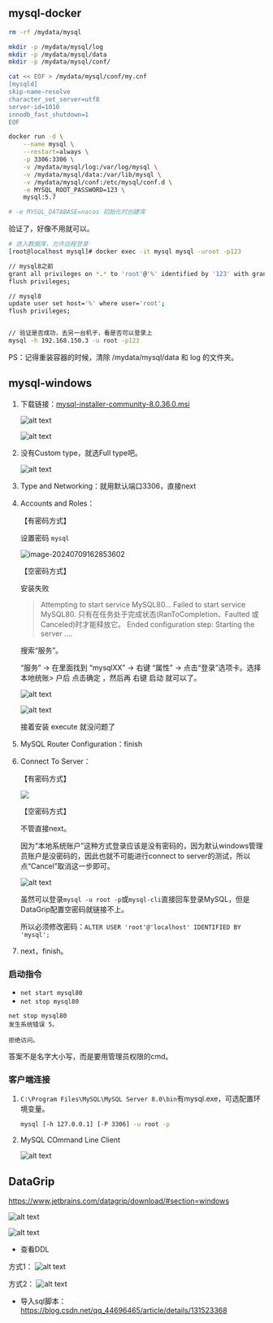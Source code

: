 ## mysql-docker

```bash
rm -rf /mydata/mysql

mkdir -p /mydata/mysql/log
mkdir -p /mydata/mysql/data
mkdir -p /mydata/mysql/conf/

cat << EOF > /mydata/mysql/conf/my.cnf
[mysqld]
skip-name-resolve
character_set_server=utf8
server-id=1010
innodb_fast_shutdown=1
EOF

docker run -d \
    --name mysql \
    --restart=always \
    -p 3306:3306 \
    -v /mydata/mysql/log:/var/log/mysql \
    -v /mydata/mysql/data:/var/lib/mysql \
    -v /mydata/mysql/conf:/etc/mysql/conf.d \
    -e MYSQL_ROOT_PASSWORD=123 \
    mysql:5.7

# -e MYSQL_DATABASE=nacos 初始化时创建库

```
验证了，好像不用就可以。
```bash
# 进入数据库，允许远程登录
[root@localhost mysql]# docker exec -it mysql mysql -uroot -p123

// mysql8之前
grant all privileges on *.* to 'root'@'%' identified by '123' with grant option;
flush privileges;

// mysql8
update user set host='%' where user='root';
flush privileges;


// 验证是否成功，去另一台机子，看是否可以登录上
mysql -h 192.168.150.3 -u root -p123
```

PS：记得重装容器的时候，清除 /mydata/mysql/data 和 log 的文件夹。

## mysql-windows

1. 下载链接：[mysql-installer-community-8.0.36.0.msi](https://dev.mysql.com/downloads/installer)

    ![alt text](https://cdn.jsdelivr.net/gh/sword4869/pic1@main/images/202407091616938.png)

    ![alt text](https://cdn.jsdelivr.net/gh/sword4869/pic1@main/images/202407091616210.png)

2. 没有Custom type，就选Full type吧。

    ![alt text](https://cdn.jsdelivr.net/gh/sword4869/pic1@main/images/202407091616212.png)

3. Type and Networking：就用默认端口3306，直接next

4. Accounts and Roles：

    【有密码方式】

    设置密码 `mysql`

    ![image-20240709162853602](https://cdn.jsdelivr.net/gh/sword4869/pic1@main/images/202407091628701.png)

    【空密码方式】

    安装失败

    > Attempting to start service MySQL80...
    > Failed to start service MySQL80.
    > 只有在任务处于完成状态(RanToCompletion、Faulted 或 Canceled)时才能释放它。
    > Ended configuration step: Starting the server
    > ....
    > 
    搜索“服务”。

    “服务” → 在里面找到 “mysqlXX” → 右键 “属性” → 点击“登录”选项卡。选择 本地统账> 户后 点击确定 ，然后再 右键 启动 就可以了。

    ![alt text](https://cdn.jsdelivr.net/gh/sword4869/pic1@main/images/202407091616214.png)

    ![alt text](https://cdn.jsdelivr.net/gh/sword4869/pic1@main/images/202407091616215.png)

    接着安装 execute 就没问题了

5. MySQL Router Configuration：finish

6. Connect To Server：

    【有密码方式】

    ![](https://cdn.jsdelivr.net/gh/sword4869/pic1@main/images/202407091633518.png)

    【空密码方式】

    不管直接next。

    因为“本地系统账户”这种方式登录应该是没有密码的，因为默认windows管理员账户是没密码的，因此也就不可能进行connect to server的测试，所以点“Cancel”取消这一步即可。

    ![alt text](https://cdn.jsdelivr.net/gh/sword4869/pic1@main/images/202407091616216.png)

    虽然可以登录`mysql -u root -p`或`mysql-cli`直接回车登录MySQL，但是DataGrip配置空密码就链接不上。

    所以必须修改密码：`ALTER USER 'root'@'localhost' IDENTIFIED BY 'mysql';`

7. next，finish。
### 启动指令

- `net start mysql80`
- `net stop mysql80`

```
net stop mysql80
发生系统错误 5。

拒绝访问。
```
答案不是名字大小写，而是要用管理员权限的cmd。

### 客户端连接
1. `C:\Program Files\MySQL\MySQL Server 8.0\bin`有mysql.exe，可选配置环境变量。

    ```bash
    mysql [-h 127.0.0.1] [-P 3306] -u root -p
    ```

2. MySQL COmmand Line Client

    ![alt text](https://cdn.jsdelivr.net/gh/sword4869/pic1@main/images/202407091616217.png)


## DataGrip

<https://www.jetbrains.com/datagrip/download/#section=windows>

![alt text](https://cdn.jsdelivr.net/gh/sword4869/pic1@main/images/202407091616218.png)

![alt text](https://cdn.jsdelivr.net/gh/sword4869/pic1@main/images/202407091616219.png)

- 查看DDL

方式1：
![alt text](https://cdn.jsdelivr.net/gh/sword4869/pic1@main/images/202407091616220.png)

方式2：
![alt text](https://cdn.jsdelivr.net/gh/sword4869/pic1@main/images/202407091616221.png)

- 导入sql脚本：https://blog.csdn.net/qq_44696465/article/details/131523368